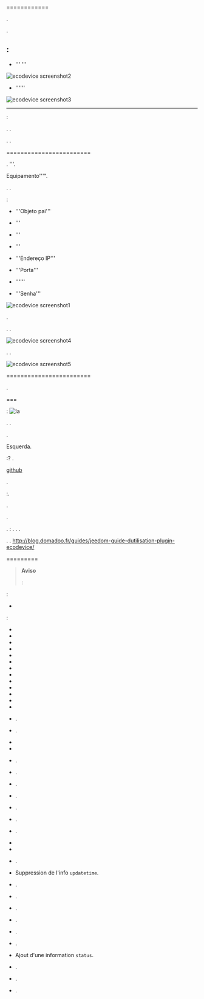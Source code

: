  
============

.

.

 : 
-----------------------------------

-   ''' '''

![ecodevice screenshot2](../images/ecodevice_screenshot2.jpg)

-   ''''''

![ecodevice screenshot3](../images/ecodevice_screenshot3.jpg)

 
-----------------------------

 :


. .



. 
.

 
========================

. 
'''.


Equipamento'''".

. .

 :

-   '''Objeto pai'''

-   '''

-   '''

-   '''
    

-   '''Endereço IP'''

-   '''Porta'''

-   ''''''

-   '''Senha'''

![ecodevice screenshot1](../images/ecodevice_screenshot1.jpg)


.

. 
.

![ecodevice screenshot4](../images/ecodevice_screenshot4.jpg)

. 
.

![ecodevice screenshot5](../images/ecodevice_screenshot5.jpg)

 
========================

.

 
===


 : ![la](../images/acces_sous_indicateur.jpg)

. 
. 

.


Esquerda.




:?
.


[github](https://github.com/guenneguezt/plugin-ecodevice)


. 

:.

.


.

. : 
. . 
.

.
.
<http://blog.domadoo.fr/guides/jeedom-guide-dutilisation-plugin-ecodevice/>

 
=========

> **Aviso**
>
> 
> :

 :

-   

 :

-   

-   

-   

-   

-   

-   

-   
    

-   

-   

-   

-   

-   

-   

-   .

-   
    .

-   

-   

-   .

-   
    .

-   .

-   .

-   .

-   .

-   .

-   

-   
    

-   .

-   Suppression de l'info `updatetime`.

-   .

-   
    .

-   .

-   .

-   .

-   
    .

-   Ajout d'une information `status`.

-   .

-   .

-   .


